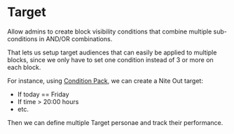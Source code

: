 Target
=====

Allow admins to create block visibility conditions that combine multiple sub-conditions in AND/OR combinations.

That lets us setup target audiences that can easily be applied to multiple blocks, since we only have to set one condition instead of 3 or more on each block.

For instance, using [Condition Pack](https://drupal.org/project/condition_pack), we can create a Nite Out target:

* If today == Friday
* If time > 20:00 hours
* etc.

Then we can define multiple Target personae and track their performance.
